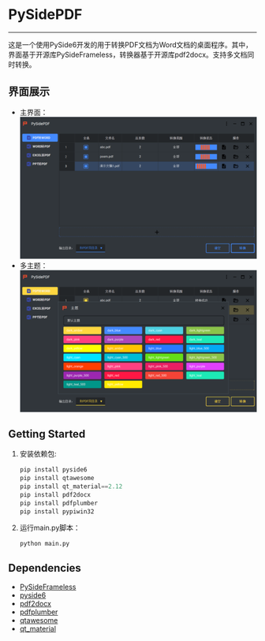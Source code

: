 # PySidePDF

---

这是一个使用PySide6开发的用于转换PDF文档为Word文档的桌面程序。其中，界面基于开源库PySideFrameless，转换器基于开源库pdf2docx。支持多文档同时转换。

## 界面展示

* 主界面：![主界面](image/main.png)
* 多主题：![多主题](image/theme.png)

## Getting Started

1. 安装依赖包:

   ```python
   pip install pyside6
   pip install qtawesome
   pip install qt_material==2.12
   pip install pdf2docx
   pip install pdfplumber
   pip install pypiwin32
   ```

2. 运行main.py脚本：

   ```python
   python main.py
   ```

## Dependencies

* [PySideFrameless](https://github.com/iounce/PySideFrameless)
* [pyside6](https://doc.qt.io/qtforpython/index.html)
* [pdf2docx](https://github.com/dothinking/pdf2docx)
* [pdfplumber](https://github.com/jsvine/pdfplumber)
* [qtawesome](https://github.com/spyder-ide/qtawesome)
* [qt_material](https://github.com/UN-GCPDS/qt-material)
